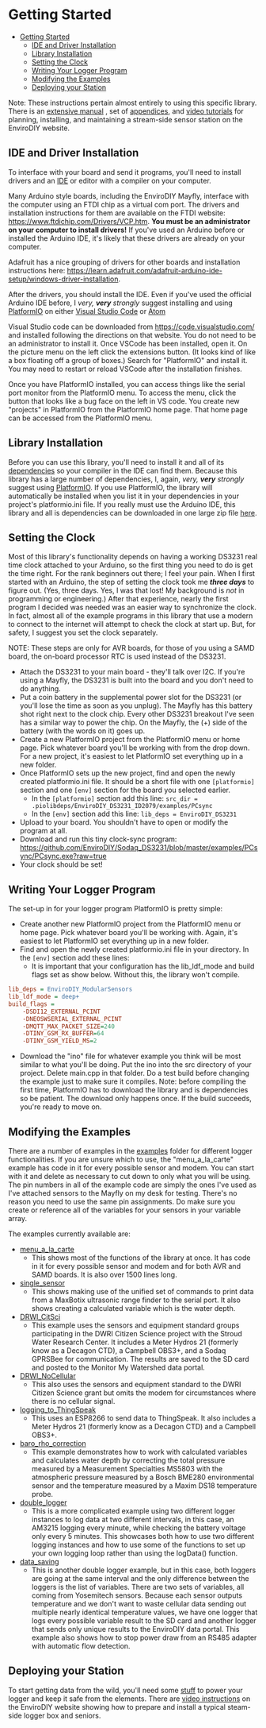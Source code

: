 [//]: # ( @page page_getting_started Getting Started )
# Getting Started

[//]: # ( @tableofcontents )

[//]: # ( Start GitHub Only )
- [Getting Started](#getting-started)
  - [IDE and Driver Installation](#ide-and-driver-installation)
  - [Library Installation](#library-installation)
  - [Setting the Clock](#setting-the-clock)
  - [Writing Your Logger Program](#writing-your-logger-program)
  - [Modifying the Examples](#modifying-the-examples)
  - [Deploying your Station](#deploying-your-station)

[//]: # ( End GitHub Only )

Note: These instructions pertain almost entirely to using this specific library.
There is an [extensive manual](https://www.envirodiy.org/mayfly-sensor-station-manual/) , set of [appendices](https://www.envirodiy.org/mayfly-sensor-station-manual/appendices/), and [video tutorials](https://www.envirodiy.org/videos/) for planning, installing, and maintaining a stream-side sensor station on the EnviroDIY website.

[//]: # ( @section page_getting_started_ide IDE and Driver Installation )
## IDE and Driver Installation

To interface with your board and send it programs, you'll need to install drivers and an [IDE](https://en.wikipedia.org/wiki/Integrated_development_environment) or editor with a compiler on your computer.

Many Arduino style boards, including the EnviroDIY Mayfly, interface with the computer using an FTDI chip as a virtual com port.
The drivers and installation instructions for them are available on the FTDI website:  https://www.ftdichip.com/Drivers/VCP.htm.
**You must be an administrator on your computer to install drivers!**  If you've used an Arduino before or installed the Arduino IDE, it's likely that these drivers are already on your computer.

Adafruit has a nice grouping of drivers for other boards and installation instructions here:  https://learn.adafruit.com/adafruit-arduino-ide-setup/windows-driver-installation.

After the drivers, you should install the IDE.
Even if you've used the official Arduino IDE before, I _very, **very** strongly_ suggest installing and using [PlatformIO](https://platformio.org/) on either [Visual Studio Code](https://code.visualstudio.com/) or [Atom](https://atom.io/)

Visual Studio code can be downloaded from https://code.visualstudio.com/ and installed following the directions on that website.
You do not need to be an administrator to install it.
Once VSCode has been installed, open it.
On the picture menu on the left click the extensions button.
(It looks kind of like a box floating off a group of boxes.)
Search for "PlatformIO" and install it.
You may need to restart or reload VSCode after the installation finishes.

Once you have PlatformIO installed, you can access things like the serial port monitor from the PlatformIO menu.
To access the menu, click the button that looks like a bug face on the left in VS code.
You create new "projects" in PlatformIO from the PlatformIO home page.
That home page can be accessed from the PlatformIO menu.

[//]: # ( @section page_getting_started_libraries Library Installation )
## Library Installation

Before you can use this library, you'll need to install it and all of its [dependencies](https://github.com/EnviroDIY/ModularSensors/wiki/Library-Dependencies) so your compiler in the IDE can find them.
Because this library has a large number of dependencies, I, again, _very, **very** strongly_ suggest using [PlatformIO](https://platformio.org/).
If you use PlatformIO, the library will automatically be installed when you list it in your dependencies in your project's platformio.ini file.
If you really must use the Arduino IDE, this library and all is dependencies can be downloaded in one large zip file [here](https://github.com/EnviroDIY/Libraries/blob/master/libraries.zip?raw=true).


[//]: # ( @section page_getting_started_clock Setting the Clock )
## Setting the Clock

Most of this library's functionality depends on having a working DS3231 real time clock attached to your Arduino, so the first thing you need to do is get the time right.
For the rank beginners out there; I feel your pain.
When I first started with an Arduino, the step of setting the clock took me _**three days**_ to figure out.
(Yes, three days.
Yes, I was that lost!
My background is *not* in programming or engineering.)
After that experience, nearly the first program I decided was needed was an easier way to synchronize the clock.
In fact, almost all of the example programs in this library that use a modern to connect to the internet will attempt to check the clock at start up.
But, for safety, I suggest you set the clock separately.

NOTE:  These steps are only for AVR boards, for those of you using a SAMD board, the on-board processor RTC is used instead of the DS3231.

- Attach the DS3231 to your main board - they'll talk over I2C.
If you're using a Mayfly, the DS3231 is built into the board and you don't need to do anything.
- Put a coin battery in the supplemental power slot for the DS3231 (or you'll lose the time as soon as you unplug).
The Mayfly has this battery shot right next to the clock chip.
Every other DS3231 breakout I've seen has a similar way to power the chip.
On the Mayfly, the (+) side of the battery (with the words on it) goes up.
- Create a new PlatformIO project from the PlatformIO menu or home page.
Pick whatever board you'll be working with from the drop down.
For a new project, it's easiest to let PlatformIO set everything up in a new folder.
- Once PlatformIO sets up the new project, find and open the newly created platformio.ini file.
It should be a short file with one `[platformio]` section and one `[env]` section for the board you selected earlier.
    - In the `[platformio]` section add this line:  `src_dir = .piolibdeps/EnviroDIY_DS3231_ID2079/examples/PCsync`
    - In the `[env]` section add this line:  `lib_deps = EnviroDIY_DS3231`
- Upload to your board.
You shouldn't have to open or modify the program at all.
- Download and run this tiny clock-sync program:  https://github.com/EnviroDIY/Sodaq_DS3231/blob/master/examples/PCsync/PCsync.exe?raw=true
- Your clock should be set!


[//]: # ( @section page_getting_started_program Writing Your Logger Program )
## Writing Your Logger Program

The set-up in for your logger program PlatformIO is pretty simple:

- Create another new PlatformIO project from the PlatformIO menu or home page.
Pick whatever board you'll be working with.
Again, it's easiest to let PlatformIO set everything up in a new folder.
- Find and open the newly created platformio.ini file in your directory.
In the `[env]` section add these lines:
    - It is important that your configuration has the lib_ldf_mode and build flags set as show below.
Without this, the library won't compile.

```ini
lib_deps = EnviroDIY_ModularSensors
lib_ldf_mode = deep+
build_flags =
    -DSDI12_EXTERNAL_PCINT
    -DNEOSWSERIAL_EXTERNAL_PCINT
    -DMQTT_MAX_PACKET_SIZE=240
    -DTINY_GSM_RX_BUFFER=64
    -DTINY_GSM_YIELD_MS=2
```

- Download the "ino" file for whatever example you think will be most similar to what you'll be doing.
Put the ino into the src directory of your project.
Delete main.cpp in that folder.
Do a test build before changing the example just to make sure it compiles.
Note: before compiling the first time, PlatformIO has to download the library and is dependencies so be patient.
The download only happens once.
If the build succeeds, you're ready to move on.


[//]: # ( @section page_getting_started_examples Modifying the Examples )
## Modifying the Examples

There are a number of examples in the [examples](https://github.com/EnviroDIY/ModularSensors/tree/master/examples) folder for different logger functionalities.
If you are unsure which to use, the "menu_a_la_carte" example has code in it for every possible sensor and modem.
You can start with it and delete as necessary to cut down to only what you will be using.
The pin numbers in all of the example code are simply the ones I've used as I've attached sensors to the Mayfly on my desk for testing.
There's no reason you need to use the same pin assignments.
Do make sure you create or reference all of the variables for your sensors in your variable array.

The examples currently available are:
- [menu_a_la_carte](https://github.com/EnviroDIY/ModularSensors/tree/master/examples/menu_a_la_carte)
    - This shows most of the functions of the library at once.
It has code in it for every possible sensor and modem and for both AVR and SAMD boards.
It is also over 1500 lines long.
- [single_sensor](https://github.com/EnviroDIY/ModularSensors/tree/master/examples/single_sensor)
    - This shows making use of the unified set of commands to print data from a MaxBotix ultrasonic range finder to the serial port.
It also shows creating a calculated variable which is the water depth.
- [DRWI_CitSci](https://github.com/EnviroDIY/ModularSensors/tree/master/examples/)
    - This example uses the sensors and equipment standard groups participating in the DWRI Citizen Science project with the Stroud Water Research Center.
It includes a Meter Hydros 21 (formerly know as a Decagon CTD), a Campbell OBS3+, and a Sodaq GPRSBee for communication.
The results are saved to the SD card and posted to the Monitor My Watershed data portal.
- [DRWI_NoCellular](https://github.com/EnviroDIY/ModularSensors/tree/master/examples/DRWI_NoCellular)
    - This also uses the sensors and equipment standard to the DWRI Citizen Science grant but omits the modem for circumstances where there is no cellular signal.
- [logging_to_ThingSpeak](https://github.com/EnviroDIY/ModularSensors/tree/master/examples/logging_to_ThingSpeak)
    - This uses an ESP8266 to send data to ThingSpeak.
It also includes a Meter Hydros 21 (formerly know as a Decagon CTD) and a Campbell OBS3+.
- [baro_rho_correction](https://github.com/EnviroDIY/ModularSensors/tree/master/examples/baro_rho_correction)
    - This example demonstrates how to work with calculated variables and calculates water depth by correcting the total pressure measured by a Measurement Specialties MS5803 with the atmospheric pressure measured by a Bosch BME280 environmental sensor and the temperature measured by a Maxim DS18 temperature probe.
- [double_logger](https://github.com/EnviroDIY/ModularSensors/tree/master/examples/double_logger)
    - This is a more complicated example using two different logger instances to log data at two different intervals, in this case, an AM3215 logging every minute, while checking the battery voltage only every 5 minutes.
This showcases both how to use two different logging instances and how to use some of the functions to set up your own logging loop rather than using the logData() function.
- [data_saving](https://github.com/EnviroDIY/ModularSensors/tree/master/examples/)
    - This is another double logger example, but in this case, both loggers are going at the same interval and the only difference between the loggers is the list of variables.
There are two sets of variables, all coming from Yosemitech sensors.
Because each sensor outputs temperature and we don't want to waste cellular data sending out multiple nearly identical temperature values, we have one logger that logs every possible variable result to the SD card and another logger that sends only unique results to the EnviroDIY data portal.
This example also shows how to stop power draw from an RS485 adapter with automatic flow detection.


[//]: # ( @section page_getting_started_deploying Deploying your Station )
## Deploying your Station

To start getting data from the wild, you'll need some [stuff](https://github.com/EnviroDIY/ModularSensors/wiki/Physical-Dependencies) to power your logger and keep it safe from the elements.
There are [video instructions](https://www.envirodiy.org/videos/) on the EnviroDIY website showing how to prepare and install a typical steam-side logger box and seniors.


[//]: # ( @section page_getting_started_other Other Pages to Help when Starting Out )

[//]: # ( @subpage page_library_dependencies )

[//]: # ( @subpage page_physical_dependencies )

[//]: # ( @subpage page_library_terminology )
